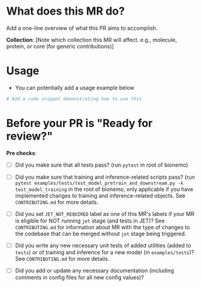 # What does this MR do?

Add a one-line overview of what this PR aims to accomplish.

**Collection**: [Note which collection this MR will affect. e.g., molecule, protein, or core (for generic contributions)]

# Usage
* You can potentially add a usage example below

```python
# Add a code snippet demonstrating how to use this 
```

# Before your PR is "Ready for review?"
**Pre checks**:
- [ ] Did you make sure that all tests pass? (run `pytest` in root of bionemo)
- [ ] Did you make sure that training and inference-related scripts pass? (run `pytest examples/tests/test_model_pretrain_and_downstream.py -k test_model_training` in the root of bionemo, only applicable if you have implemented changes to training and inference-related objects. See `CONTRIBUTING.md` for more details.
- [ ] Did you set `JET_NOT_REQUIRED` label as one of this MR's labels if your MR is eligible for NOT running `jet` stage (and tests in JET)? See `CONTRIBUTING.md` for information about MR with the type of changes to the codebase that can be merged without `jet` stage being triggered.
- [ ] Did you write any new necessary unit tests of added utilities (added to `tests`) or of training and inference for a new model (in `examples/tests`)? See `CONTRIBUTING.md` for more details.
- [ ] Did you add or update any necessary documentation (including comments in config files for all new config values)?
  
